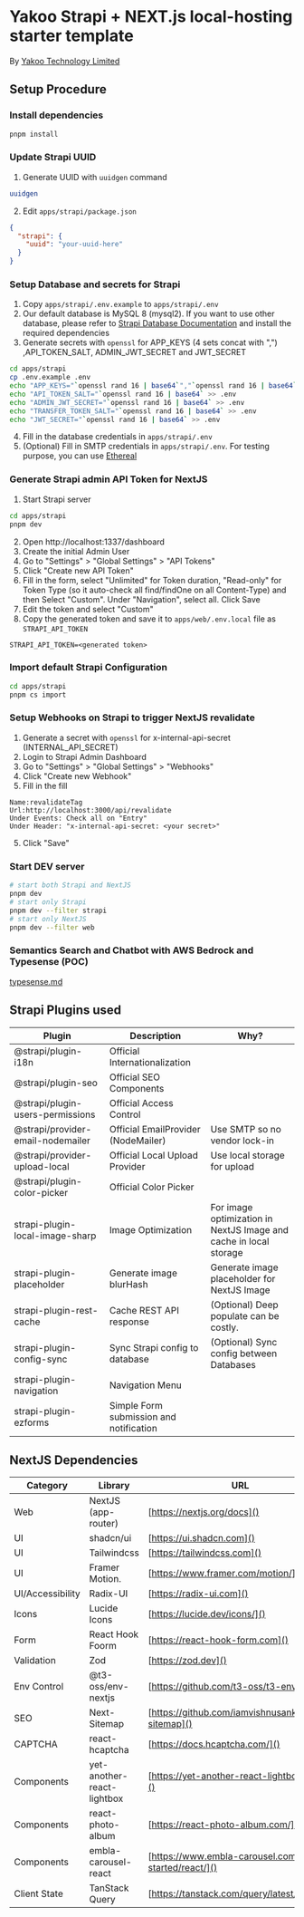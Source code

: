 # Yakoo Strapi + NEXT.js local-hosting starter template

By [Yakoo Technology Limited](https://www.yakoo.com.hk)

## Setup Procedure

### Install dependencies

```bash
pnpm install
```

### Update Strapi UUID

1. Generate UUID with `uuidgen` command

```bash
uuidgen
```

2. Edit `apps/strapi/package.json`

```json
{
  "strapi": {
    "uuid": "your-uuid-here"
  }
}
```

### Setup Database and secrets for Strapi

1. Copy `apps/strapi/.env.example` to `apps/strapi/.env`
2. Our default database is MySQL 8 (mysql2). If you want to use other database, please refer to [Strapi Database Documentation](https://docs.strapi.io/dev-docs/configurations/database)
   and install the required dependencies
3. Generate secrets with `openssl` for APP_KEYS (4 sets concat with ",") ,API_TOKEN_SALT, ADMIN_JWT_SECRET and JWT_SECRET

```bash
cd apps/strapi
cp .env.example .env
echo "APP_KEYS="`openssl rand 16 | base64`","`openssl rand 16 | base64`","`openssl rand 16 | base64`","`openssl rand 16 | base64` >> .env
echo "API_TOKEN_SALT="`openssl rand 16 | base64` >> .env
echo "ADMIN_JWT_SECRET="`openssl rand 16 | base64` >> .env
echo "TRANSFER_TOKEN_SALT="`openssl rand 16 | base64` >> .env
echo "JWT_SECRET="`openssl rand 16 | base64` >> .env
```

4. Fill in the database credentials in `apps/strapi/.env`
5. (Optional) Fill in SMTP credentials in `apps/strapi/.env`. For testing purpose, you can use [Ethereal](https://ethereal.email/)

### Generate Strapi admin API Token for NextJS

1. Start Strapi server

```bash
cd apps/strapi
pnpm dev
```

2. Open http://localhost:1337/dashboard
3. Create the initial Admin User
4. Go to "Settings" > "Global Settings" > "API Tokens"
5. Click "Create new API Token"
6. Fill in the form, select "Unlimited" for Token duration, "Read-only" for Token Type (so it auto-check all find/findOne on all Content-Type) and then Select "Custom". Under "Navigation", select all. Click Save
7. Edit the token and select "Custom"
8. Copy the generated token and save it to `apps/web/.env.local` file as `STRAPI_API_TOKEN`

```env
STRAPI_API_TOKEN=<generated token>
```

### Import default Strapi Configuration

```bash
cd apps/strapi
pnpm cs import
```

### Setup Webhooks on Strapi to trigger NextJS revalidate

1. Generate a secret with `openssl` for x-internal-api-secret (INTERNAL_API_SECRET)
2. Login to Strapi Admin Dashboard
3. Go to "Settings" > "Global Settings" > "Webhooks"
4. Click "Create new Webhook"
5. Fill in the fill

```
Name:revalidateTag
Url:http://localhost:3000/api/revalidate
Under Events: Check all on "Entry"
Under Header: "x-internal-api-secret: <your secret>"
```

5. Click "Save"

### Start DEV server

```bash
# start both Strapi and NextJS
pnpm dev
# start only Strapi
pnpm dev --filter strapi
# start only NextJS
pnpm dev --filter web
```

### Semantics Search and Chatbot with AWS Bedrock and Typesense (POC)

[typesense.md](./typesense.md)

## Strapi Plugins used

| Plugin                            | Description                             | Why?                                                              |
| --------------------------------- | --------------------------------------- | ----------------------------------------------------------------- |
| @strapi/plugin-i18n               | Official Internationalization           |                                                                   |
| @strapi/plugin-seo                | Official SEO Components                 |                                                                   |
| @strapi/plugin-users-permissions  | Official Access Control                 |                                                                   |
| @strapi/provider-email-nodemailer | Official EmailProvider (NodeMailer)     | Use SMTP so no vendor lock-in                                     |
| @strapi/provider-upload-local     | Official Local Upload Provider          | Use local storage for upload                                      |
| @strapi/plugin-color-picker       | Official Color Picker                   |                                                                   |
| strapi-plugin-local-image-sharp   | Image Optimization                      | For image optimization in NextJS Image and cache in local storage |
| strapi-plugin-placeholder         | Generate image blurHash                 | Generate image placeholder for NextJS Image                       |
| strapi-plugin-rest-cache          | Cache REST API response                 | (Optional) Deep populate can be costly.                           |
| strapi-plugin-config-sync         | Sync Strapi config to database          | (Optional) Sync config between Databases                          |
| strapi-plugin-navigation          | Navigation Menu                         |                                                                   |
| strapi-plugin-ezforms             | Simple Form submission and notification |                                                                   |

## NextJS Dependencies

| Category         | Library                    | URL                                                   |
| ---------------- | -------------------------- | ----------------------------------------------------- |
| Web              | NextJS (app-router)        | [https://nextjs.org/docs]()                           |
| UI               | shadcn/ui                  | [https://ui.shadcn.com]()                             |
| UI               | Tailwindcss                | [https://tailwindcss.com]()                           |
| UI               | Framer Motion.             | [https://www.framer.com/motion/]()                    |
| UI/Accessibility | Radix-UI                   | [https://radix-ui.com]()                              |
| Icons            | Lucide Icons               | [https://lucide.dev/icons/]()                         |
| Form             | React Hook Foorm           | [https://react-hook-form.com]()                       |
| Validation       | Zod                        | [https://zod.dev]()                                   |
| Env Control      | @t3-oss/env-nextjs         | [https://github.com/t3-oss/t3-env]()                  |
| SEO              | Next-Sitemap               | [https://github.com/iamvishnusankar/next-sitemap]()   |
| CAPTCHA          | react-hcaptcha             | [https://docs.hcaptcha.com/]()                        |
| Components       | yet-another-react-lightbox | [https://yet-another-react-lightbox.com/]()           |
| Components       | react-photo-album          | [https://react-photo-album.com/]()                    |
| Components       | embla-carousel-react       | [https://www.embla-carousel.com/get-started/react/]() |
| Client State     | TanStack Query             | [https://tanstack.com/query/latest/]()                |
